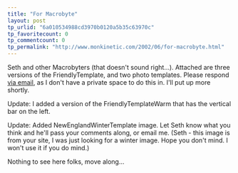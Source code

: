 ```yaml
---
title: "For Macrobyte"
layout: post
tp_urlid: "6a010534988cd3970b0120a5b35c63970c"
tp_favoritecount: 0
tp_commentcount: 0
tp_permalink: "http://www.monkinetic.com/2002/06/for-macrobyte.html"
---
```


Seth and other Macrobyters (that doesn&#39;t sound right...). Attached are three versions of the FriendlyTemplate, and two photo templates. Please respond <a href="mailto:steve@redmonk.net">via email</a>, as I don&#39;t have a private space to do this in. I&#39;ll put up more shortly.

Update: I added a version of the FriendlyTemplateWarm that has the vertical bar on the left.

Update: Added NewEnglandWinterTemplate image. Let Seth know what you think and he&#39;ll pass your comments along, or email me. (Seth - this image is from your site, I was just looking for a winter image. Hope you don&#39;t mind. I won&#39;t use it if you do mind.)



Nothing to see here folks, move along...

